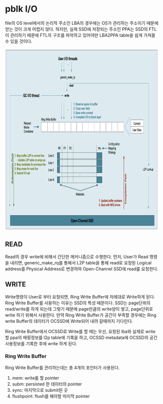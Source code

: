 pblk I/O
=========
file의 OS level에서의 논리적 주소인 LBA의 경우에는 OS가 관리하는 주소이기 때문에 얻는 것이 크게 어렵지 않다. 하지만, 실제 SSD에 저장되는 주소인 PPA는 SSD의 FTL이 관리하기 때문에 FTL의 구조를 파악하고 있어야만 LBA2PPA table을 쉽게 가져올 수 있을 것이다. 

<img src="./pblk_io.png" height="600">

## READ
Read의 경우 write에 비해서 간단한 메커니즘으로 수행한다. 먼저, User가 Read 명령을 내리면, generic_make_rq를 통해서 L2P table을 통해 read로 요청된 Logical address를 Physical Address로 변경하여 Open-Channel SSD에 read를 요청한다.

## WRITE
Write명령이 User로 부터 요청되면, Ring Write Buffer에 차례대로 Write하게 된다. Ring Write Buffer를 사용하는 이유는 SSD의 특성 때문이다. SSD는 page단위의 read/write를 하게 되는데 그렇기 때문에 page만큼의 write양이 쌓고, page단위로 write 하기 위해서 사용한다. 만약 Ring Write Buffer가 공간이 부족할 경우에는 Ring write Buffer의 데이터가 OCSSD에 Write되어 내려 갈때까지 기다린다.

Ring Write Buffer에서 OCSSD로 Write를 할 때는 우선, 요청된 lba와 실제로 write할 ppa의 매핑정보를 l2p table에 기록을 하고, OCSSD metadata에 OCSSD의 공간 사용정보를 기록한 후에 write 하게 된다.

### Ring Write Buffer
Ring Write Buffer를 관리하는데는 총 4개의 포인터가 사용된다.
1. mem: write를 할 pointer
2. subm: persisted 한 데이터의 pointer
3. sync: 마지막으로 submit된 곳
4. flushpoint: flush를 해야할 마지막 pointer
